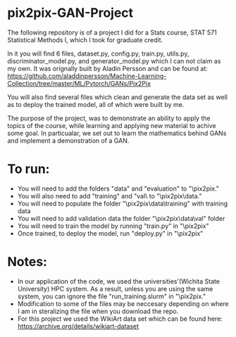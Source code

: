 # pix2pix-GAN-Project
The following repository is of a project I did for a Stats course, STAT 571 Statistical Methods I, which I took for graduate credit.

In it you will find 6 files, dataset.py, config.py, train.py, utils.py, discriminator_model.py, and generator_model.py which I can 
not claim as my own. It was orignally built by Aladin Persson and can be found at:
  https://github.com/aladdinpersson/Machine-Learning-Collection/tree/master/ML/Pytorch/GANs/Pix2Pix

You will also find several files which clean and generate the data set as well as to deploy the trained model, all of which were built 
by me.

The purpose of the project, was to demonstrate an ability to apply the topics of the course, while learning and applying new material
to achive some goal. In particualar, we set out to learn the mathematics behind GANs and implement a demonstration of a GAN.

# To run:
- You will need to add the folders "data\" and "evaluation\" to "\pix2pix\."
- You will also need to add "training\" and "val\ to "\pix2pix\data\."
- You will need to populate the folder "\pix2pix\data\training\" with training data
- You will need to add validation data the folder "\pix2pix\data\val\" folder
- You will need to train the model by running "train.py" in "\pix2pix\"
- Once trained, to deploy the model, run "deploy.py" in "\pix2pix\"

# Notes:
- In our application of the code, we used the universities'(Wichita State University) HPC system. As a result, unless you are using the 
same system, you can ignore the file "run_training.slurm" in "\pix2pix\."
- Modification to some of the files may be neccesary depending on where I am in steralizing the file when you download 
the repo.
- For this project we used the WikiArt data set which can be found here:
https://archive.org/details/wikiart-dataset
